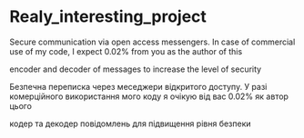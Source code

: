 # Realy_interesting_project
Secure communication via open access messengers. In case of commercial use of my code, I expect 0.02% from you as the author of this

encoder and decoder of messages to increase the level of security


Безпечна переписка через меседжери відкритого доступу. У разі комерційного використання мого коду я очікую від вас 0.02% як автор цього

кодер та декодер повідомлень для підвищення рівня безпеки
